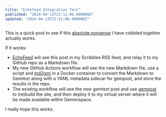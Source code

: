 ```yaml
---
title: "Echofeed Integration Test"
published: "2024-04-13T22:11:06.000000Z"
updated: "2024-04-13T22:11:06.000000Z"
---
```


This is a quick post to see if this [absolute nonsense](https://github.com/jbowdre/capsule/blob/main/.github/workflows/markdown2gempost.yml) I have cobbled together actually works.  
  
If it works:

- [EchoFeed](https://echofeed.app/) will see this post in my Scribbles RSS feed, and relay it to my GitHub repo as a Markdown file.
- My new GitHub Actions workflow will see the new Markdown file, use a script and [md2gmi](https://github.com/n0x1m/md2gmi) in a Docker container to convert the Markdown to Gemtext along with a YAML metadata sidecar for gempost, and store the results in the repo.
- The existing workflow will see the new gemtext post and use [gempost](https://github.com/justlark/gempost) to (re)build the site, and then deploy it to my virtual server where it will be made available within Geminispace.

I really hope this works.
